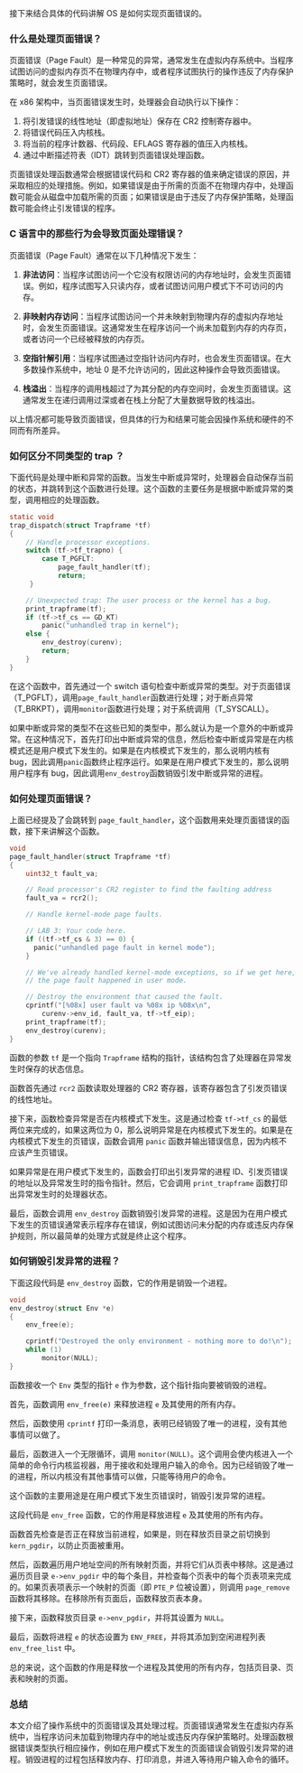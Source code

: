 接下来结合具体的代码讲解 OS 是如何实现页面错误的。

### 什么是处理页面错误？

页面错误（Page Fault）是一种常见的异常，通常发生在虚拟内存系统中。当程序试图访问的虚拟内存页不在物理内存中，或者程序试图执行的操作违反了内存保护策略时，就会发生页面错误。

在 x86 架构中，当页面错误发生时，处理器会自动执行以下操作：

1. 将引发错误的线性地址（即虚拟地址）保存在 CR2 控制寄存器中。
2. 将错误代码压入内核栈。
3. 将当前的程序计数器、代码段、EFLAGS 寄存器的值压入内核栈。
4. 通过中断描述符表（IDT）跳转到页面错误处理函数。

页面错误处理函数通常会根据错误代码和 CR2 寄存器的值来确定错误的原因，并采取相应的处理措施。例如，如果错误是由于所需的页面不在物理内存中，处理函数可能会从磁盘中加载所需的页面；如果错误是由于违反了内存保护策略，处理函数可能会终止引发错误的程序。

### C 语言中的那些行为会导致页面处理错误？

页面错误（Page Fault）通常在以下几种情况下发生：

1. **非法访问**：当程序试图访问一个它没有权限访问的内存地址时，会发生页面错误。例如，程序试图写入只读内存，或者试图访问用户模式下不可访问的内存。

2. **非映射内存访问**：当程序试图访问一个并未映射到物理内存的虚拟内存地址时，会发生页面错误。这通常发生在程序访问一个尚未加载到内存的内存页，或者访问一个已经被释放的内存页。

3. **空指针解引用**：当程序试图通过空指针访问内存时，也会发生页面错误。在大多数操作系统中，地址 0 是不允许访问的，因此这种操作会导致页面错误。

4. **栈溢出**：当程序的调用栈超过了为其分配的内存空间时，会发生页面错误。这通常发生在递归调用过深或者在栈上分配了大量数据导致的栈溢出。

以上情况都可能导致页面错误，但具体的行为和结果可能会因操作系统和硬件的不同而有所差异。

### 如何区分不同类型的 trap ？

下面代码是处理中断和异常的函数。当发生中断或异常时，处理器会自动保存当前的状态，并跳转到这个函数进行处理。这个函数的主要任务是根据中断或异常的类型，调用相应的处理函数。

```c
static void
trap_dispatch(struct Trapframe *tf)
{
	// Handle processor exceptions.
    switch (tf->tf_trapno) {
        case T_PGFLT:
            page_fault_handler(tf);
            return;
     }

	// Unexpected trap: The user process or the kernel has a bug.
	print_trapframe(tf);
	if (tf->tf_cs == GD_KT)
		panic("unhandled trap in kernel");
	else {
		env_destroy(curenv);
		return;
	}
}
```

在这个函数中，首先通过一个 switch 语句检查中断或异常的类型。对于页面错误（T_PGFLT），调用`page_fault_handler`函数进行处理；对于断点异常（T_BRKPT），调用`monitor`函数进行处理；对于系统调用（T_SYSCALL）。

如果中断或异常的类型不在这些已知的类型中，那么就认为是一个意外的中断或异常。在这种情况下，首先打印出中断或异常的信息，然后检查中断或异常是在内核模式还是用户模式下发生的。如果是在内核模式下发生的，那么说明内核有 bug，因此调用`panic`函数终止程序运行。如果是在用户模式下发生的，那么说明用户程序有 bug，因此调用`env_destroy`函数销毁引发中断或异常的进程。

### 如何处理页面错误？

上面已经提及了会跳转到 `page_fault_handler`，这个函数用来处理页面错误的函数，接下来讲解这个函数。

```c
void
page_fault_handler(struct Trapframe *tf)
{
	uint32_t fault_va;

	// Read processor's CR2 register to find the faulting address
	fault_va = rcr2();

	// Handle kernel-mode page faults.

	// LAB 3: Your code here.
	if ((tf->tf_cs & 3) == 0) {
	  panic("unhandled page fault in kernel mode");
 	}

	// We've already handled kernel-mode exceptions, so if we get here,
	// the page fault happened in user mode.

	// Destroy the environment that caused the fault.
	cprintf("[%08x] user fault va %08x ip %08x\n",
		curenv->env_id, fault_va, tf->tf_eip);
	print_trapframe(tf);
	env_destroy(curenv);
}
```

函数的参数 `tf` 是一个指向 `Trapframe` 结构的指针，该结构包含了处理器在异常发生时保存的状态信息。

函数首先通过 `rcr2` 函数读取处理器的 CR2 寄存器，该寄存器包含了引发页错误的线性地址。

接下来，函数检查异常是否在内核模式下发生。这是通过检查 `tf->tf_cs` 的最低两位来完成的，如果这两位为 0，那么说明异常是在内核模式下发生的。如果是在内核模式下发生的页错误，函数会调用 `panic` 函数并输出错误信息，因为内核不应该产生页错误。

如果异常是在用户模式下发生的，函数会打印出引发异常的进程 ID、引发页错误的地址以及异常发生时的指令指针。然后，它会调用 `print_trapframe` 函数打印出异常发生时的处理器状态。

最后，函数会调用 `env_destroy` 函数销毁引发异常的进程。这是因为在用户模式下发生的页错误通常表示程序存在错误，例如试图访问未分配的内存或违反内存保护规则，所以最简单的处理方式就是终止这个程序。

### 如何销毁引发异常的进程？

下面这段代码是 `env_destroy` 函数，它的作用是销毁一个进程。

```c
void
env_destroy(struct Env *e)
{
	env_free(e);

	cprintf("Destroyed the only environment - nothing more to do!\n");
	while (1)
		monitor(NULL);
}
```

函数接收一个 `Env` 类型的指针 `e` 作为参数，这个指针指向要被销毁的进程。

首先，函数调用 `env_free(e)` 来释放进程 `e` 及其使用的所有内存。

然后，函数使用 `cprintf` 打印一条消息，表明已经销毁了唯一的进程，没有其他事情可以做了。

最后，函数进入一个无限循环，调用 `monitor(NULL)`。这个调用会使内核进入一个简单的命令行内核监视器，用于接收和处理用户输入的命令。因为已经销毁了唯一的进程，所以内核没有其他事情可以做，只能等待用户的命令。

这个函数的主要用途是在用户模式下发生页错误时，销毁引发异常的进程。

这段代码是 `env_free` 函数，它的作用是释放进程 `e` 及其使用的所有内存。

函数首先检查是否正在释放当前进程，如果是，则在释放页目录之前切换到 `kern_pgdir`，以防止页面被重用。

然后，函数遍历用户地址空间的所有映射页面，并将它们从页表中移除。这是通过遍历页目录 `e->env_pgdir` 中的每个条目，并检查每个页表中的每个页表项来完成的。如果页表项表示一个映射的页面（即 `PTE_P` 位被设置），则调用 `page_remove` 函数将其移除。在移除所有页面后，函数释放页表本身。

接下来，函数释放页目录 `e->env_pgdir`，并将其设置为 `NULL`。

最后，函数将进程 `e` 的状态设置为 `ENV_FREE`，并将其添加到空闲进程列表 `env_free_list` 中。

总的来说，这个函数的作用是释放一个进程及其使用的所有内存，包括页目录、页表和映射的页面。

### 总结

本文介绍了操作系统中的页面错误及其处理过程。页面错误通常发生在虚拟内存系统中，当程序访问未加载到物理内存中的地址或违反内存保护策略时。处理函数根据错误类型执行相应操作，例如在用户模式下发生的页面错误会销毁引发异常的进程。销毁进程的过程包括释放内存、打印消息，并进入等待用户输入命令的循环。
